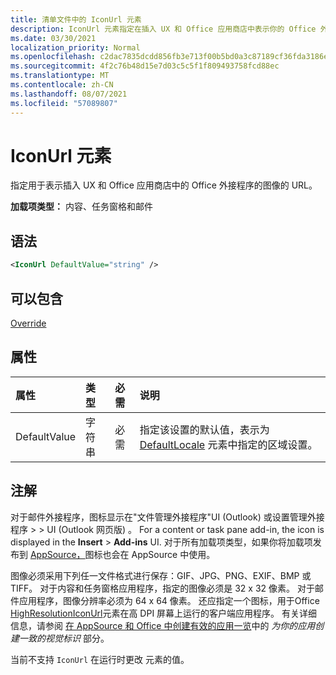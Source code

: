 ```yaml
---
title: 清单文件中的 IconUrl 元素
description: IconUrl 元素指定在插入 UX 和 Office 应用商店中表示你的 Office 外接程序的图像的 URL。
ms.date: 03/30/2021
localization_priority: Normal
ms.openlocfilehash: c2dac7835dcdd856fb3e713f00b5bd0a3c87189cf36fda3186e51da2c95e1ab9
ms.sourcegitcommit: 4f2c76b48d15e7d03c5c5f1f809493758fcd88ec
ms.translationtype: MT
ms.contentlocale: zh-CN
ms.lasthandoff: 08/07/2021
ms.locfileid: "57089807"
---
```

# <a name="iconurl-element"></a>IconUrl 元素

指定用于表示插入 UX 和 Office 应用商店中的 Office 外接程序的图像的 URL。

**加载项类型：** 内容、任务窗格和邮件

## <a name="syntax"></a>语法

```XML
<IconUrl DefaultValue="string" />
```

## <a name="can-contain"></a>可以包含

[Override](override.md)

## <a name="attributes"></a>属性

|属性|类型|必需|说明|
|:-----|:-----|:-----|:-----|
|DefaultValue|字符串|必需|指定该设置的默认值，表示为 [DefaultLocale](defaultlocale.md) 元素中指定的区域设置。|

## <a name="remarks"></a>注解

对于邮件外接程序，图标显示在"文件管理外接程序"UI  (Outlook) 或设置管理外接程序  >    >  UI (Outlook 网页版) 。 For a content or task pane add-in, the icon is displayed in the **Insert** > **Add-ins** UI. 对于所有加载项类型，如果你将加载项发布到 [AppSource，](https://appsource.microsoft.com)图标也会在 AppSource 中使用。

图像必须采用下列任一文件格式进行保存：GIF、JPG、PNG、EXIF、BMP 或 TIFF。 对于内容和任务窗格应用程序，指定的图像必须是 32 x 32 像素。 对于邮件应用程序，图像分辨率必须为 64 x 64 像素。 还应指定一个图标，用于Office [HighResolutionIconUrl](highresolutioniconurl.md)元素在高 DPI 屏幕上运行的客户端应用程序。 有关详细信息，请参阅 [在 AppSource 和 Office 中创建有效的应用一览](/office/dev/store/create-effective-office-store-listings#create-a-consistent-visual-identity)中的 _为你的应用创建一致的视觉标识_ 部分。

当前不支持 `IconUrl` 在运行时更改 元素的值。
